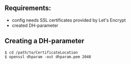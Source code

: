 ## Requirements:

* config needs SSL certificates provided by Let's Encrypt
* created DH-parameter

## Creating a DH-parameter

```
$ cd /path/to/CertificateLocation
$ openssl dhparam -out dhparam.pem 2048
```
